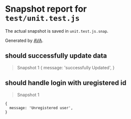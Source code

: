 # Snapshot report for `test/unit.test.js`

The actual snapshot is saved in `unit.test.js.snap`.

Generated by [AVA](https://avajs.dev).

## should successfully update data

> Snapshot 1
  {
      message: 'successfully Updated',
    }
    

## should handle login with uregistered id

> Snapshot 1

    {
      message: 'Unregistered user',
    }
